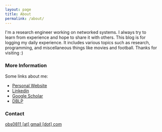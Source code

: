 ```yaml
---
layout: page
title: About
permalink: /about/
---
```


I'm a research engineer working on networked systems. I always try to learn from experience and hope to share it with others. This blog is for logging my daily experience. It includes various topics such as research, programming, and miscellaneous things like movies and football. Thanks for visiting :)

### More Information

Some links about me:

- [Personal Website](https://sites.google.com/view/byungsoo-oh)
- [Linkedin](https://www.linkedin.com/in/byungsoo-oh-800351140/)
- [Google Scholar](https://scholar.google.com/citations?hl=ko&user=vjpwFacAAAAJ)
- [DBLP](https://dblp.org/pid/228/4692.html)

### Contact

[obs0811 [at] gmail [dot] com](mailto:obs0811@gmail.com)